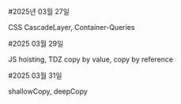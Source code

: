 #2025년 03월 27일

CSS
CascadeLayer, Container-Queries

#2025 03월 29일

JS
hoisting, TDZ
copy by value, copy by reference

#2025 03월 31일

shallowCopy, deepCopy
